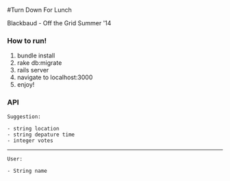 #Turn Down For Lunch

Blackbaud - Off the Grid Summer '14

### How to run!
1. bundle install
2. rake db:migrate
3. rails server
4. navigate to localhost:3000
5. enjoy!


### API

    Suggestion:
	
	- string location
	- string depature time
	- integer votes

-----
    
    User:
	
	- String name


